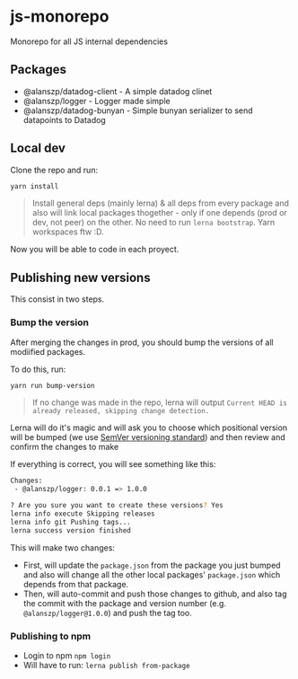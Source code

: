 # js-monorepo

Monorepo for all JS internal dependencies

## Packages

- @alanszp/datadog-client - A simple datadog clinet
- @alanszp/logger - Logger made simple
- @alanszp/datadog-bunyan - Simple bunyan serializer to send datapoints to Datadog

## Local dev

Clone the repo and run:

```sh
yarn install
```

> Install general deps (mainly lerna) & all deps from every package and also will link local packages thogether - only if one depends (prod or dev, not peer) on the other. No need to run `lerna bootstrap`. Yarn workspaces ftw :D.

Now you will be able to code in each proyect.

## Publishing new versions

This consist in two steps.

### Bump the version

After merging the changes in prod, you should bump the versions of all modiified packages.

To do this, run:

```sh
yarn run bump-version
```

> If no change was made in the repo, lerna will output `Current HEAD is already released, skipping change detection.`

Lerna will do it's magic and will ask you to choose which positional version will be bumped (we use [SemVer versioning standard]([www.google.com](https://semver.org/))) and then review and confirm the changes to make

If everything is correct, you will see something like this:

```sh
Changes:
 - @alanszp/logger: 0.0.1 => 1.0.0

? Are you sure you want to create these versions? Yes
lerna info execute Skipping releases
lerna info git Pushing tags...
lerna success version finished
```

This will make two changes:

- First, will update the `package.json` from the package you just bumped and also will change all the other local packages' `package.json` which depends from that package.
- Then, will auto-commit and push those changes to github, and also tag the commit with the package and version number (e.g. `@alanszp/logger@1.0.0`) and push the tag too.

### Publishing to npm

- Login to npm `npm login`
- Will have to run: `lerna publish from-package`
